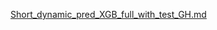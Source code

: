 [Short_dynamic_pred_XGB_full_with_test_GH.md](https://github.com/dataroland/Train_Delays_Analysis/files/13840372/Short_dynamic_pred_XGB_full_with_test_GH.md)
